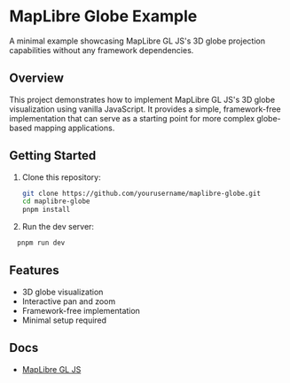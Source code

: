 # MapLibre Globe Example

A minimal example showcasing MapLibre GL JS's 3D globe projection capabilities without any framework dependencies.

## Overview

This project demonstrates how to implement MapLibre GL JS's 3D globe visualization using vanilla JavaScript. It provides a simple, framework-free implementation that can serve as a starting point for more complex globe-based mapping applications.

## Getting Started

1. Clone this repository:

   ```bash
   git clone https://github.com/yourusername/maplibre-globe.git
   cd maplibre-globe
   pnpm install
   ```

2. Run the dev server:

```bash
  pnpm run dev
```

## Features

- 3D globe visualization
- Interactive pan and zoom
- Framework-free implementation
- Minimal setup required

## Docs

- [MapLibre GL JS](https://maplibre.org/)
